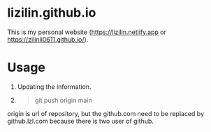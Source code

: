 # lizilin.github.io

This is my personal website (https://lizilin.netlify.app or https://zilinli0611.github.io/).

# Usage

1. Updating the information.

2. > git push origin main

origin is url of repository, but the github.com need to be replaced by github.lzl.com because there is two user of github.